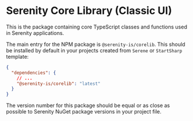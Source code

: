 # Serenity Core Library (Classic UI)

This is the package containing core TypeScript classes and functions used in Serenity applications.

The main entry for the NPM package is `@serenity-is/corelib`. This should be installed by default 
in your projects created from `Serene` or `StartSharp` template:

```json
{
  "dependencies": {
    // ...
    "@serenity-is/corelib": "latest"
  }
}
```

The version number for this package should be equal or as close as possible to Serenity NuGet package versions in your project file.